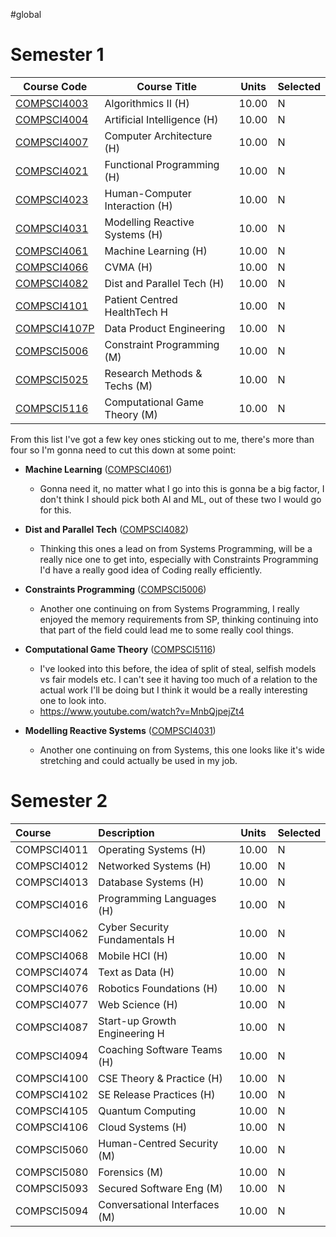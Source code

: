 #global 
# Semester 1

| Course Code                                                                     | Course Title                   | Units | Selected |
| ------------------------------------------------------------------------------- | ------------------------------ | ----- | -------- |
| [COMPSCI4003](https://www.gla.ac.uk/coursecatalogue/course/?code=COMPSCI4003)   | Algorithmics II (H)            | 10.00 | N        |
| [COMPSCI4004](https://www.gla.ac.uk/coursecatalogue/course/?code=COMPSCI4004)   | Artificial Intelligence (H)    | 10.00 | N        |
| [COMPSCI4007](https://www.gla.ac.uk/coursecatalogue/course/?code=COMPSCI4007)   | Computer Architecture (H)      | 10.00 | N        |
| [COMPSCI4021](https://www.gla.ac.uk/coursecatalogue/course/?code=COMPSCI4021)   | Functional Programming (H)     | 10.00 | N        |
| [COMPSCI4023](https://www.gla.ac.uk/coursecatalogue/course/?code=COMPSCI4023)   | Human-Computer Interaction (H) | 10.00 | N        |
| [COMPSCI4031](https://www.gla.ac.uk/coursecatalogue/course/?code=COMPSCI4031)   | Modelling Reactive Systems (H) | 10.00 | N        |
| [COMPSCI4061](https://www.gla.ac.uk/coursecatalogue/course/?code=COMPSCI4061)   | Machine Learning (H)           | 10.00 | N        |
| [COMPSCI4066](https://www.gla.ac.uk/coursecatalogue/course/?code=COMPSCI4066)   | CVMA (H)                       | 10.00 | N        |
| [COMPSCI4082](https://www.gla.ac.uk/coursecatalogue/course/?code=COMPSCI4082)   | Dist and Parallel Tech (H)     | 10.00 | N        |
| [COMPSCI4101](https://www.gla.ac.uk/coursecatalogue/course/?code=COMPSCI4101)   | Patient Centred HealthTech H   | 10.00 | N        |
| [COMPSCI4107P](https://www.gla.ac.uk/coursecatalogue/course/?code=COMPSCI4107P) | Data Product Engineering       | 10.00 | N        |
| [COMPSCI5006](https://www.gla.ac.uk/coursecatalogue/course/?code=COMPSCI5006)   | Constraint Programming (M)     | 10.00 | N        |
| [COMPSCI5025](https://www.gla.ac.uk/coursecatalogue/course/?code=COMPSCI5025)   | Research Methods & Techs (M)   | 10.00 | N        |
| [COMPSCI5116](https://www.gla.ac.uk/coursecatalogue/course/?code=COMPSCI5116)   | Computational Game Theory (M)  | 10.00 | N        |
From this list I've got a few key ones sticking out to me, there's more than four so I'm gonna need to cut this down at some point:

- **Machine Learning** ([COMPSCI4061](https://www.gla.ac.uk/coursecatalogue/course/?code=COMPSCI4061))
	- Gonna need it, no matter what I go into this is gonna be a big factor, I don't think I should pick both AI and ML, out of these two I would go for this.
	
- **Dist and Parallel Tech** ([COMPSCI4082](https://www.gla.ac.uk/coursecatalogue/course/?code=COMPSCI4082))
	- Thinking this ones a lead on from Systems Programming, will be a really nice one to get into, especially with Constraints Programming I'd have a really good idea of Coding really efficiently.
	
- **Constraints Programming** ([COMPSCI5006](https://www.gla.ac.uk/coursecatalogue/course/?code=COMPSCI5006))
	- Another one continuing on from Systems Programming, I really enjoyed the memory requirements from SP, thinking continuing into that part of the field could lead me to some really cool things.

- **Computational Game Theory** ([COMPSCI5116](https://www.gla.ac.uk/coursecatalogue/course/?code=COMPSCI5116))
	- I've looked into this before, the idea of split of steal, selfish models vs fair models etc. I can't see it having too much of a relation to the actual work I'll be doing but I think it would be a really interesting one to look into.
	- <https://www.youtube.com/watch?v=MnbQjpejZt4>

- **Modelling Reactive Systems** ([COMPSCI4031](https://www.gla.ac.uk/coursecatalogue/course/?code=COMPSCI4031))
	- Another one continuing on from Systems, this one looks like it's wide stretching and could actually be used in my job.
# Semester 2

| Course      | Description                   | Units | Selected |
| :---------- | :---------------------------- | :---: | :------- |
| COMPSCI4011 | Operating Systems (H)         | 10.00 | N        |
| COMPSCI4012 | Networked Systems (H)         | 10.00 | N        |
| COMPSCI4013 | Database Systems (H)          | 10.00 | N        |
| COMPSCI4016 | Programming Languages (H)     | 10.00 | N        |
| COMPSCI4062 | Cyber Security Fundamentals H | 10.00 | N        |
| COMPSCI4068 | Mobile HCI (H)                | 10.00 | N        |
| COMPSCI4074 | Text as Data (H)              | 10.00 | N        |
| COMPSCI4076 | Robotics Foundations (H)      | 10.00 | N        |
| COMPSCI4077 | Web Science (H)               | 10.00 | N        |
| COMPSCI4087 | Start-up Growth Engineering H | 10.00 | N        |
| COMPSCI4094 | Coaching Software Teams (H)   | 10.00 | N        |
| COMPSCI4100 | CSE Theory & Practice (H)     | 10.00 | N        |
| COMPSCI4102 | SE Release Practices (H)      | 10.00 | N        |
| COMPSCI4105 | Quantum Computing             | 10.00 | N        |
| COMPSCI4106 | Cloud Systems (H)             | 10.00 | N        |
| COMPSCI5060 | Human-Centred Security (M)    | 10.00 | N        |
| COMPSCI5080 | Forensics (M)                 | 10.00 | N        |
| COMPSCI5093 | Secured Software Eng (M)      | 10.00 | N        |
| COMPSCI5094 | Conversational Interfaces (M) | 10.00 | N        |
